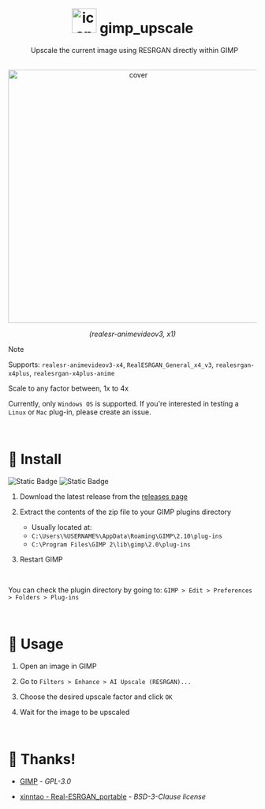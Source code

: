 <h1 align="center">
  <img src="https://github.com/user-attachments/assets/fd0b3a53-7240-4a01-8dff-5dcf4d0ca46b" alt="icon" width="50">
  gimp_upscale
</h1>


<p align="center">
  Upscale the current image using RESRGAN directly within GIMP
</p>


<p align="center">
  <img src="https://github.com/user-attachments/assets/a8b6a88e-a438-462e-8b97-e1e8091df748" alt="cover" width=512>
</p>


<p align="center">
  <em>(realesr-animevideov3, x1)</em>
</p>


> [!NOTE]
> Supports: `realesr-animevideov3-x4`, `RealESRGAN_General_x4_v3`, `realesrgan-x4plus`, `realesrgan-x4plus-anime`
> 
> Scale to any factor between, 1x to 4x
>
> Currently, only `Windows OS` is supported. If you're interested in testing a `Linux` or `Mac` plug-in, please create an issue.


<br>


# 💾 Install
![Static Badge](https://img.shields.io/badge/Windows-gray)
![Static Badge](https://img.shields.io/badge/GIMP-2.10%2B-green)


1) Download the latest release from the [releases page](https://github.com/Nenotriple/gimp_upscale/releases/tag/v1.0)
2) Extract the contents of the zip file to your GIMP plugins directory
   - Usually located at:
   - `C:\Users\%USERNAME%\AppData\Roaming\GIMP\2.10\plug-ins`
   - `C:\Program Files\GIMP 2\lib\gimp\2.0\plug-ins`

3) Restart GIMP

<br>


You can check the plugin directory by going to: `GIMP > Edit > Preferences > Folders > Plug-ins`


<br>


# 📝 Usage

1) Open an image in GIMP

2) Go to `Filters > Enhance > AI Upscale (RESRGAN)...`

3) Choose the desired upscale factor and click `OK`

4) Wait for the image to be upscaled

<br>


# 👥 Thanks!

- [GIMP](https://www.gimp.org/) - *GPL-3.0*

- [xinntao - Real-ESRGAN_portable](https://github.com/xinntao/Real-ESRGAN#portable-executable-files-ncnn) - *BSD-3-Clause license*
